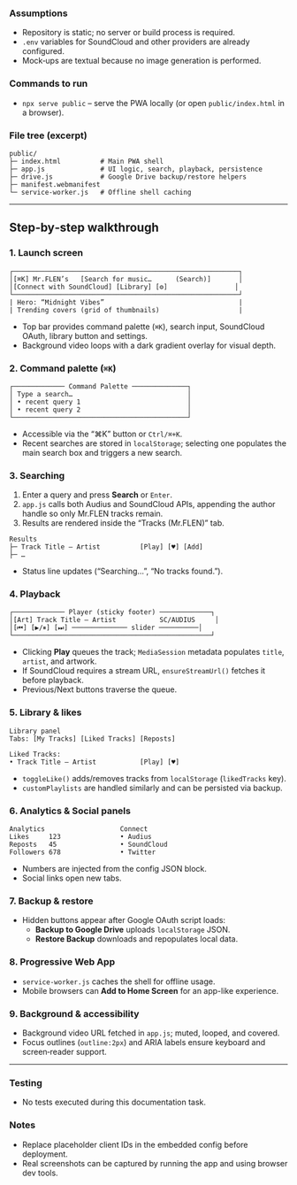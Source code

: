 ### Assumptions
- Repository is static; no server or build process is required.  
- `.env` variables for SoundCloud and other providers are already configured.
- Mock‑ups are textual because no image generation is performed.

### Commands to run
- `npx serve public` – serve the PWA locally (or open `public/index.html` in a browser).

### File tree (excerpt)
```
public/
├─ index.html          # Main PWA shell
├─ app.js              # UI logic, search, playback, persistence
├─ drive.js            # Google Drive backup/restore helpers
├─ manifest.webmanifest
└─ service-worker.js   # Offline shell caching
```

---

## Step‑by‑step walkthrough

### 1. Launch screen
```
┌─────────────────────────────────────────────────────────┐
│[⌘K] Mr.FLEN’s   [Search for music…      (Search)]       │
│[Connect with SoundCloud] [Library] [⚙️]                 │
└─────────────────────────────────────────────────────────┘
| Hero: “Midnight Vibes”                                  |
| Trending covers (grid of thumbnails)                    |
```
- Top bar provides command palette (`⌘K`), search input, SoundCloud OAuth, library button and settings.
- Background video loops with a dark gradient overlay for visual depth.

### 2. Command palette (`⌘K`)
```
┌───────────── Command Palette ──────────────┐
│ Type a search…                             │
│ • recent query 1                           │
│ • recent query 2                           │
└────────────────────────────────────────────┘
```
- Accessible via the “⌘K” button or `Ctrl/⌘+K`.
- Recent searches are stored in `localStorage`; selecting one populates the main search box and triggers a new search.

### 3. Searching
1. Enter a query and press **Search** or `Enter`.
2. `app.js` calls both Audius and SoundCloud APIs, appending the author handle so only Mr.FLEN tracks remain.
3. Results are rendered inside the “Tracks (Mr.FLEN)” tab.

```
Results
├─ Track Title – Artist          [Play] [♥] [Add]
├─ …
```
- Status line updates (“Searching…”, “No tracks found.”).

### 4. Playback
```
┌───────────── Player (sticky footer) ─────────────┐
│[Art] Track Title – Artist           SC/AUDIUS     │
│[⏮] [▶️/⏸] [⏭] ────────────── slider ──────────│
└──────────────────────────────────────────────────┘
```
- Clicking **Play** queues the track; `MediaSession` metadata populates `title`, `artist`, and artwork.
- If SoundCloud requires a stream URL, `ensureStreamUrl()` fetches it before playback.
- Previous/Next buttons traverse the queue.

### 5. Library & likes
```
Library panel
Tabs: [My Tracks] [Liked Tracks] [Reposts]

Liked Tracks:
• Track Title – Artist           [Play] [♥]
```
- `toggleLike()` adds/removes tracks from `localStorage` (`likedTracks` key).
- `customPlaylists` are handled similarly and can be persisted via backup.

### 6. Analytics & Social panels
```
Analytics                   Connect
Likes     123               • Audius
Reposts   45                • SoundCloud
Followers 678               • Twitter
```
- Numbers are injected from the config JSON block.
- Social links open new tabs.

### 7. Backup & restore
- Hidden buttons appear after Google OAuth script loads:
  - **Backup to Google Drive** uploads `localStorage` JSON.
  - **Restore Backup** downloads and repopulates local data.

### 8. Progressive Web App
- `service-worker.js` caches the shell for offline usage.
- Mobile browsers can **Add to Home Screen** for an app-like experience.

### 9. Background & accessibility
- Background video URL fetched in `app.js`; muted, looped, and covered.
- Focus outlines (`outline:2px`) and ARIA labels ensure keyboard and screen‑reader support.

---

### Testing
- No tests executed during this documentation task.

### Notes
- Replace placeholder client IDs in the embedded config before deployment.
- Real screenshots can be captured by running the app and using browser dev tools.
